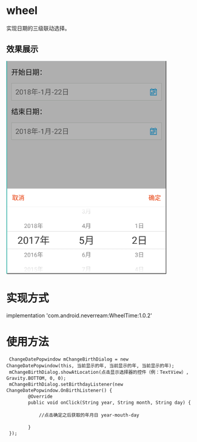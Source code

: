 # wheel
实现日期的三级联动选择。<br>
## 效果展示
![image](https://github.com/neverream/WheelTime/blob/master/wheeltime.png)
#  实现方式

implementation 'com.android.neverream:WheelTime:1.0.2'

# 使用方法
    
     ChangeDatePopwindow mChangeBirthDialog = new ChangeDatePopwindow(this, 当前显示的年, 当前显示的年, 当前显示的年);
     mChangeBirthDialog.showAtLocation(点击显示选择器的控件（例：TextView）, Gravity.BOTTOM, 0, 0);
     mChangeBirthDialog.setBirthdayListener(new ChangeDatePopwindow.OnBirthListener() {
            @Override
            public void onClick(String year, String month, String day) {
                
                //点击确定之后获取的年月日 year-mouth-day

            }
     });
